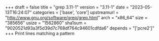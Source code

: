 +++
draft = false
title = "grep 3.11-1"
version = "3.11-1"
date = "2023-05-13T16:24:07"
categories = ['base', 'core']
upstreamurl = "http://www.gnu.org/software/grep/grep.html"
arch = "x86_64"
size = "385656"
usize = "1562860"
sha1sum = "9020521d93a3f5d39d7c768df764c94601cdfda6"
depends = "['pcre2']"
+++
Print lines matching a pattern